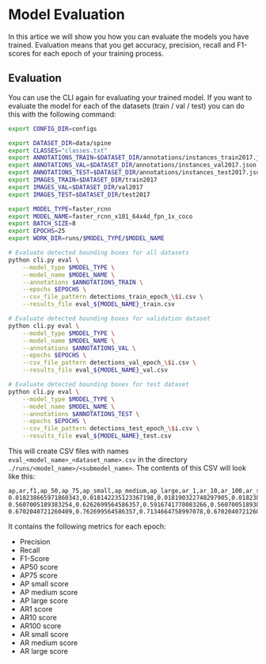 # Model Evaluation

In this artice we will show you how you can evaluate the models you have trained. Evaluation means that you get accuracy, precision, recall and F1-scores for each epoch of your training process.

## Evaluation

You can use the CLI again for evaluating your trained model. If you want to evaluate the model for each of the datasets (train / val / test) you can do this with the following command:

```bash
export CONFIG_DIR=configs

export DATASET_DIR=data/spine
export CLASSES="classes.txt"
export ANNOTATIONS_TRAIN=$DATASET_DIR/annotations/instances_train2017.json
export ANNOTATIONS_VAL=$DATASET_DIR/annotations/instances_val2017.json
export ANNOTATIONS_TEST=$DATASET_DIR/annotations/instances_test2017.json
export IMAGES_TRAIN=$DATASET_DIR/train2017
export IMAGES_VAL=$DATASET_DIR/val2017
export IMAGES_TEST=$DATASET_DIR/test2017

export MODEL_TYPE=faster_rcnn
export MODEL_NAME=faster_rcnn_x101_64x4d_fpn_1x_coco
export BATCH_SIZE=8
export EPOCHS=25
export WORK_DIR=runs/$MODEL_TYPE/$MODEL_NAME

# Evaluate detected bounding boxes for all datasets
python cli.py eval \
    --model_type $MODEL_TYPE \
    --model_name $MODEL_NAME \
    --annotations $ANNOTATIONS_TRAIN \
    --epochs $EPOCHS \
    --csv_file_pattern detections_train_epoch_\$i.csv \
    --results_file eval_${MODEL_NAME}_train.csv

# Evaluate detected bounding boxes for validation dataset
python cli.py eval \
    --model_type $MODEL_TYPE \
    --model_name $MODEL_NAME \
    --annotations $ANNOTATIONS_VAL \
    --epochs $EPOCHS \
    --csv_file_pattern detections_val_epoch_\$i.csv \
    --results_file eval_${MODEL_NAME}_val.csv

# Evaluate detected bounding boxes for test dataset
python cli.py eval \
    --model_type $MODEL_TYPE \
    --model_name $MODEL_NAME \
    --annotations $ANNOTATIONS_TEST \
    --epochs $EPOCHS \
    --csv_file_pattern detections_test_epoch_\$i.csv \
    --results_file eval_${MODEL_NAME}_test.csv
```

This will create CSV files with names `eval_<model_name>_<dataset_name>.csv` in the directory `./runs/<model_name>/<submodel_name>`. The contents of this CSV will look like this:

```csv
ap,ar,f1,ap_50,ap_75,ap_small,ap_medium,ap_large,ar_1,ar_10,ar_100,ar_small,ar_medium,ar_large
0.018238665971860343,0.018142235123367198,0.018190322748297905,0.018238665971860343,0.018238665971860343,0.0177267288132322,0.0,,0.011611030478955007,0.0171988388969521,0.0171988388969521,0.017362637362637365,0.0,
0.5607005189383254,0.6262699564586357,0.5916741770083266,0.5607005189383254,0.5214491508295125,0.45215635099911644,0.6160537482319663,,0.11589259796806968,0.4957910014513788,0.5521770682148041,0.5517948717948717,0.6461538461538461,
0.6702040721260409,0.762699564586357,0.7134664758997078,0.6702040721260409,0.6223362383788008,0.5603092855567239,0.5349535368283374,,0.12017416545718436,0.5731494920174166,0.6701015965166909,0.6706227106227107,0.6538461538461539,

```

It contains the following metrics for each epoch:

- Precision
- Recall
- F1-Score
- AP50 score
- AP75 score
- AP small score
- AP medium score
- AP large score
- AR1 score
- AR10 score
- AR100 score
- AR small score
- AR medium score
- AR large score